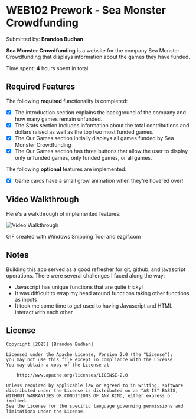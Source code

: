 # WEB102 Prework - Sea Monster Crowdfunding

Submitted by: **Brandon Budhan**

**Sea Monster Crowdfunding** is a website for the company Sea Monster Crowdfunding that displays information about the games they have funded.

Time spent: **4** hours spent in total

## Required Features

The following **required** functionality is completed:

* [X] The introduction section explains the background of the company and how many games remain unfunded.
* [X] The Stats section includes information about the total contributions and dollars raised as well as the top two most funded games.
* [X] The Our Games section initially displays all games funded by Sea Monster Crowdfunding
* [X] The Our Games section has three buttons that allow the user to display only unfunded games, only funded games, or all games.

The following **optional** features are implemented:

* [X] Game cards have a small grow animation when they're hovered over!

## Video Walkthrough

Here's a walkthrough of implemented features:

<img src='./assets/walkthrough.gif' title='Video Walkthrough' width='' alt='Video Walkthrough' />

<!-- Replace this with whatever GIF tool you used! -->
GIF created with Windows Snipping Tool and ezgif.com 
<!-- Recommended tools:
[Kap](https://getkap.co/) for macOS
[ScreenToGif](https://www.screentogif.com/) for Windows
[peek](https://github.com/phw/peek) for Linux. -->

## Notes

Building this app served as a good refresher for git, github, and javascript operations. There were several challenges I faced along the way:

- Javascript has unique functions that are quite tricky!
- It was difficult to wrap my head around functions taking other functions as inputs
- It took me some time to get used to having Javascript and HTML interact with each other

## License

    Copyright [2025] [Brandon Budhan]

    Licensed under the Apache License, Version 2.0 (the "License");
    you may not use this file except in compliance with the License.
    You may obtain a copy of the License at

        http://www.apache.org/licenses/LICENSE-2.0

    Unless required by applicable law or agreed to in writing, software
    distributed under the License is distributed on an "AS IS" BASIS,
    WITHOUT WARRANTIES OR CONDITIONS OF ANY KIND, either express or implied.
    See the License for the specific language governing permissions and
    limitations under the License.
